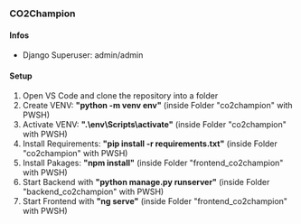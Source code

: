 ### CO2Champion
#### Infos
* Django Superuser: admin/admin

#### Setup
1. Open VS Code and clone the repository into a folder
2. Create VENV: **"python -m venv env"** (inside Folder "co2champion" with PWSH)
3. Activate VENV: **".\env\Scripts\activate"** (inside Folder "co2champion" with PWSH)
4. Install Requirements: **"pip install -r requirements.txt"**  (inside Folder "co2champion" with PWSH)
5. Install Pakages: **"npm install"** (inside Folder "frontend_co2champion" with PWSH)
6. Start Backend with **"python manage.py runserver"** (inside Folder "backend_co2champion" with PWSH)
7. Start Frontend with **"ng serve"** (inside Folder "frontend_co2champion" with PWSH)
